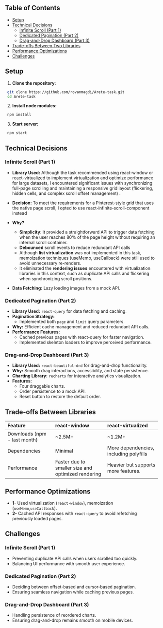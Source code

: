 
## **Table of Contents**
- [Setup](#setup)
- [Technical Decisions](#technical-decisions)
  - [Infinite Scroll (Part 1)](#infinite-scroll-part-1)
  - [Dedicated Pagination (Part 2)](#dedicated-pagination-part-2)
  - [Drag-and-Drop Dashboard (Part 3)](#drag-and-drop-dashboard-part-3)
- [Trade-offs Between Two Libraries](#trade-offs-between-two-libraries)
- [Performance Optimizations](#performance-optimizations)
- [Challenges ](#challenges)

## **Setup**

1. **Clone the repository:**
  ```sh
   git clone https://github.com/rovanmagdi/Arete-task.git
   cd Arete-task
   ```
  
2. **Install node modules:**
  ```sh
   npm install
   ```
3. **Start  server:**
  ```sh
   npm start
   ```


## **Technical Decisions**

### **Infinite Scroll (Part 1)**
- **Library Used:** Although the task recommended using react-window or react-virtualized to implement virtualization and optimize performance for large datasets, I encountered significant issues with synchronizing full-page scrolling and maintaining a responsive grid layout  (flickering, hidden cells, and complex scroll offset management) .
- **Decision:** To meet the requirements for a Pinterest-style grid that uses the native page scroll, I opted to use react-infinite-scroll-component instead
- **Why?** 
    - **Simplicity**: It provided a straightforward API to trigger data fetching when the user reaches 80% of the page height without requiring an internal scroll container.
    - **Debounced** scroll events to reduce redundant API calls
    - Although **list virtualization** was not implemented in this task, memoization techniques (useMemo, useCallback) were still used to avoid unnecessary re-renders.
    -  It eliminated the **rendering issues** encountered with virtualization libraries in this context, such as duplicate API calls and flickering when synchronizing scroll positions.
    
- **Data Fetching:** Lazy loading images from a mock API.


### **Dedicated Pagination (Part 2)**
- **Library Used:** `react-query` for data fetching and caching.
- **Pagination Strategy:**
  - Implemented both `page` and `limit` query parameters.
- **Why:** Efficient cache management and reduced redundant API calls.
- **Performance Features:**
  - Cached previous pages with react-query for faster navigation.
  - Implemented skeleton loaders to improve perceived performance.


### **Drag-and-Drop Dashboard (Part 3)**
- **Library Used:** `react-beautiful-dnd` for drag-and-drop functionality.
- **Why:** Smooth drag interactions, accessibility, and state persistence.
- **Charting Library:** `recharts` for interactive analytics visualization.
- **Features:**
  - Four draggable charts.
  - Order persistence to a mock API.
  - Reset button to restore the default order.

## **Trade-offs Between Libraries**
| Feature | react-window     | react-virtualized                |
| :-------- | :------- | :------------------------- |
| Downloads (npm - last month) | ~2.5M+ | ~1.2M+|
| Dependencies | Minimal | More dependencies, including polyfills |
| Performance | Faster due to smaller size and optimized rendering | Heavier but supports more features. |

## **Performance Optimizations**
- **1-** Used virtualization (`react-window`), memoization (`useMemo`,`useCallback`).
- **2-** Cached API responses with `react-query` to avoid refetching previously loaded pages.

## **Challenges**

### **Infinite Scroll (Part 1)**
- Preventing duplicate API calls when users scrolled too quickly.
- Balancing UI performance with smooth user experience.

### **Dedicated Pagination (Part 2)**
- Deciding between offset-based and cursor-based pagination.
- Ensuring seamless navigation while caching previous pages.

### **Drag-and-Drop Dashboard (Part 3)**
- Handling persistence of reordered charts.
- Ensuring drag-and-drop remains smooth on mobile devices.






